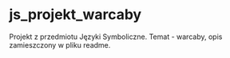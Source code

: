 # js_projekt_warcaby
Projekt z przedmiotu Języki Symboliczne. Temat - warcaby, opis zamieszczony w pliku readme.

